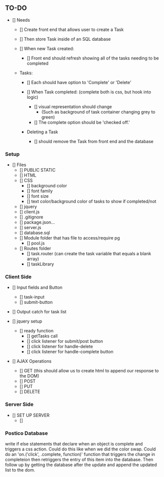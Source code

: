## TO-DO

- [] Needs
    - [] Create front end that allows user to create a Task
    - [] Then store Task inside of an SQL database

    - [] When new Task created:
        - [] Front end should refresh showing all of the tasks needing to be completed

    - Tasks:
        - [] Each should have option to 'Complete' or 'Delete'

        - [] When Task completed: (complete both is css, but hook into logic)
            - [] visual representation should change
                - (Such as background of task container changing grey to green)
            - [] The complete option should be 'checked off.'

        - Deleting a Task
            - [] should remove the Task from front end and the database

### Setup
- [] Files
    - [] PUBLIC STATIC
    - [] HTML
    - [] CSS
        - [] background color
        - [] font family
        - [] font size
        - [] text color/background color of tasks to show if completed/not
    - [] jquery
    - [] client.js
    - [] .gitignore
    - [] package.json...
    - [] server.js
    - [] database.sql
    - [] Module folder that has file to access/require pg 
        - [] pool.js
    - [] Routes folder
        - [] task.router (can create the task variable that equals a blank array)
        - [] taskLibrary

### Client Side
- [] Input fields and Button
    - [] task-input
    - [] submit-button

- [] Output catch for task list

- [] jquery setup
    - [] ready function
        - [] getTasks call
        - [] click listener for submit/post button
        - [] click listener for handle-delete
        - [] click listener for handle-complete button

- [] AJAX Operations
    - [] GET (this should allow us to create html to append our response to the DOM)
    - [] POST
    - [] PUT
    - [] DELETE

### Server Side

- [] SET UP SERVER
    - []

### Postico Database





write if else statements that declare when an object is complete and triggers a css action. Could do this like when we did the color swap.
Could do an 'on.('click', .complete, function)' function that triggers the change in completeion then retriggers the entry of this item into the database. Then follow up by getting the database after the update and append the updated list to the dom.